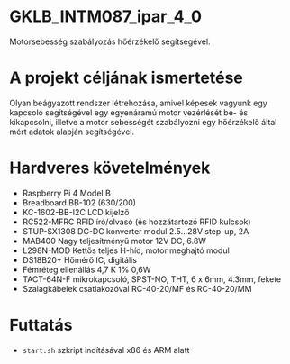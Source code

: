 # GKLB_INTM087_ipar_4_0

Motorsebesség szabályozás hőérzékelő segítségével.

# A projekt céljának ismertetése

Olyan beágyazott rendszer létrehozása, amivel képesek vagyunk egy kapcsoló segítségével egy egyenáramú motor vezérlését be- és kikapcsolni, illetve a motor sebességét szabályozni egy hőérzékelő által mért adatok alapján segítségével.

# Hardveres követelmények

- Raspberry Pi 4 Model B
- Breadboard BB-102 (630/200)
- KC-1602-BB-I2C LCD kijelző
- RC522-MFRC RFID író/olvasó (és hozzátartozó RFID kulcsok)
- STUP-SX1308 DC-DC konverter modul 2.5...28V step-up, 2A
- MAB400 Nagy teljesítményű motor 12V DC, 6.8W
- L298N-MOD Kettős teljes H-híd, motor meghajtó modul
- DS18B20+ Hőmérő IC, digitális
- Fémréteg ellenállás 4,7 K 1% 0,6W
- TACT-64N-F mikrokapcsoló, SPST-NO, THT, 6 x 6mm, 4.3mm, fekete
- Szalagkábelek csatlakozóval RC-40-20/MF és RC-40-20/MM

# Futtatás

- `start.sh` szkript indításával x86 és ARM alatt
